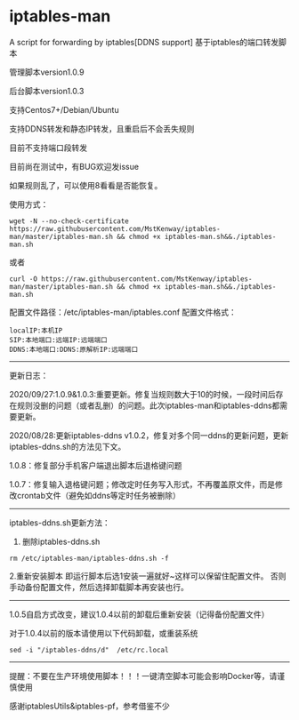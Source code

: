 # iptables-man
A script for forwarding by iptables[DDNS support]
基于iptables的端口转发脚本

管理脚本version1.0.9

后台脚本version1.0.3

支持Centos7+/Debian/Ubuntu

支持DDNS转发和静态IP转发，且重启后不会丢失规则

目前不支持端口段转发

目前尚在测试中，有BUG欢迎发issue

如果规则乱了，可以使用8看看是否能恢复。

使用方式：

```
wget -N --no-check-certificate https://raw.githubusercontent.com/MstKenway/iptables-man/master/iptables-man.sh && chmod +x iptables-man.sh&&./iptables-man.sh 
```
或者
```
curl -O https://raw.githubusercontent.com/MstKenway/iptables-man/master/iptables-man.sh && chmod +x iptables-man.sh&&./iptables-man.sh 
```

配置文件路径：/etc/iptables-man/iptables.conf
配置文件格式：
```
localIP:本机IP
SIP:本地端口:远端IP:远端端口
DDNS:本地端口:DDNS:原解析IP:远端端口
```

---
更新日志：

2020/09/27:1.0.9&1.0.3:重要更新。修复当规则数大于10的时候，一段时间后存在规则没删的问题（或者乱删）的问题。此次iptables-man和iptables-ddns都需要更新。

2020/08/28:更新iptables-ddns v1.0.2，修复对多个同一ddns的更新问题，更新iptables-ddns.sh的方法见下文。

1.0.8：修复部分手机客户端退出脚本后退格键问题

1.0.7：修复输入退格键问题；修改定时任务写入形式，不再覆盖原文件，而是修改crontab文件（避免如ddns等定时任务被删除）



---


iptables-ddns.sh更新方法：

1. 删除iptables-ddns.sh
```
rm /etc/iptables-man/iptables-ddns.sh -f
```

2.重新安装脚本
即运行脚本后选1安装一遍就好~这样可以保留住配置文件。
否则手动备份配置文件，然后选择卸载脚本再安装也行。

---
1.0.5自启方式改变，建议1.0.4以前的卸载后重新安装（记得备份配置文件）

对于1.0.4以前的版本请使用以下代码卸载，或重装系统
```
sed -i "/iptables-ddns/d"  /etc/rc.local
```
---

提醒：不要在生产环境使用脚本！！！一键清空脚本可能会影响Docker等，请谨慎使用

感谢iptablesUtils&iptables-pf，参考借鉴不少

